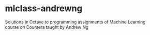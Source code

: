 # mlclass-andrewng
Solutions in Octave to programming assignments of Machine Learning course on Coursera taught by Andrew Ng
